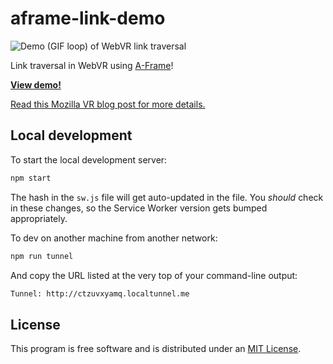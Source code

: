 # aframe-link-demo

![Demo (GIF loop) of WebVR link traversal](https://cloud.githubusercontent.com/assets/203725/19915454/9e7a1ac0-a06f-11e6-8d30-d42ac1f06098.gif "Demo (GIF loop) of WebVR link traversal")

Link traversal in WebVR using [A-Frame](https://aframe.io/)!

**[View demo!](https://321c4.github.io/aframe-link-demo/)**

[Read this Mozilla VR blog post for more details.](https://blog.mozvr.com/connecting-virtual-worlds-hyperlinks-in-webvr/)


## Local development

To start the local development server:

```sh
npm start
```

The hash in the `sw.js` file will get auto-updated in the file. You *should* check in these changes, so the Service Worker version gets bumped appropriately.

To dev on another machine from another network:

```sh
npm run tunnel
```

And copy the URL listed at the very top of your command-line output:

```sh
Tunnel: http://ctzuvxyamq.localtunnel.me
```

## License

This program is free software and is distributed under an [MIT License](LICENSE.md).
